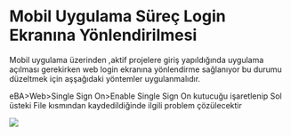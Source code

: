 # Mobil Uygulama Süreç Login Ekranına Yönlendirilmesi

Mobil uygulama üzerinden ,aktif projelere giriş yapıldığında uygulama açılması gerekirken web login ekranına yönlendirme sağlanıyor bu durumu düzeltmek için aşşağıdaki yöntemler uygulanmalıdır.

eBA>Web>Single Sign On>Enable Single Sign On kutucuğu işaretlenip 
Sol üsteki File kısmından kaydedildiğinde ilgili problem çözülecektir


![](https://docsbimser.blob.core.windows.net/imagecontainer/MobilLoginCozum-6b4046f5-8ce3-40a3-b085-c4068ce7595e.png)

